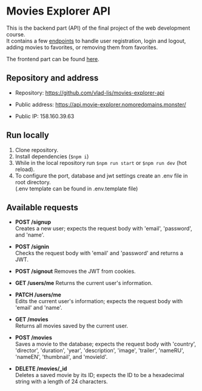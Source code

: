 # Movies Explorer API
This is the backend part (API) of the final project of the web development course.  
It contains a few [endpoints](#available-requests) to handle user registration, login and logout, adding movies to favorites, or removing them from favorites.  

The frontend part can be found <a href="https://github.com/vlad-lis/movies-explorer-frontend" target="_blank">here</a>.


## Repository and address 
* Repository: https://github.com/vlad-lis/movies-explorer-api  

* Public address: https://api.movie-explorer.nomoredomains.monster/  

* Public IP: 158.160.39.63


## Run locally
1. Clone repository.
2. Install dependencies (```$npm i```)
3. While in the local repository run ```$npm run start``` or ```$npm run dev``` (hot reload).
4. To configure the port, database and jwt settings create an .env file in root directory.  
   (.env template can be found in .env.template file)


## Available requests
* **POST /signup**  
Creates a new user; expects the request body with 'email', 'password', and 'name'.  

* **POST /signin**  
Checks the request body with 'email' and 'password' and returns a JWT.  

* **POST /signout** 
Removes the JWT from cookies.  

* **GET /users/me** 
Returns the current user's information.  

* **PATCH /users/me**  
Edits the current user's information; expects the request body with 'email' and 'name'.  

* **GET /movies**  
Returns all movies saved by the current user.  

* **POST /movies**  
Saves a movie to the database; expects the request body with 'country', 'director', 'duration', 'year', 'description', 'image', 'trailer', 'nameRU', 'nameEN', 'thumbnail', and 'movieId'.  

* **DELETE /movies/_id**  
Deletes a saved movie by its ID; expects the ID to be a hexadecimal string with a length of 24 characters.
